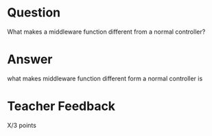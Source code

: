 # Question

What makes a middleware function different from a normal controller?

# Answer
what makes middleware function different form a normal controller is 
# Teacher Feedback

X/3 points